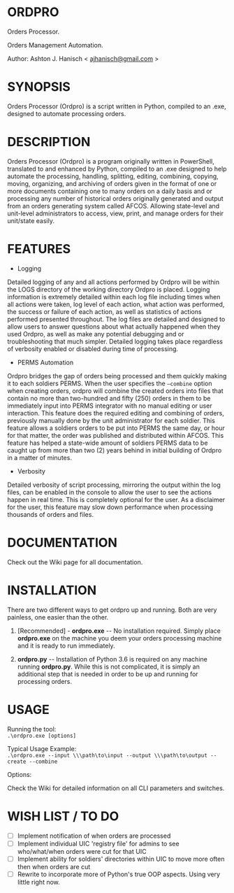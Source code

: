 # **ORDPRO**   
  
Orders Processor.  
  
Orders Management Automation.  

Author: Ashton J. Hanisch < <ajhanisch@gmail.com> >  
  
# **SYNOPSIS**  
Orders Processor (Ordpro) is a script written in Python, compiled to an .exe, designed to automate processing orders.
  
# **DESCRIPTION**  
Orders Processor (Ordpro) is a program originally written in PowerShell, translated to and enhanced by Python, compiled to an .exe designed to help automate the processing, handling, splitting, editing, combining, copying, moving, organizing, and archiving of orders given in the format of one or more documents containing one to many orders on a daily basis and or processing any number of historical orders originally generated and output from an orders generating system called AFCOS. Allowing state-level and unit-level administrators to access, view, print, and manage orders for their unit/state easily.
    
# **FEATURES**  
* Logging  
  
Detailed logging of any and all actions performed by Ordpro will be within the LOGS directory of the working directory Ordpro is placed. Logging information is extremely detailed within each log file including times when all actions were taken, log level of each action, what action was performed, the success or failure of each action, as well as statistics of actions performed presented throughout. The log files are detailed and designed to allow users to answer questions about what actually happened when they used Ordpro, as well as make any potential debugging and or troubleshooting that much simpler. Detailed logging takes place regardless of verbosity enabled or disabled during time of processing.  

* PERMS Automation  
  
 Ordpro bridges the gap of orders being processed and them quickly making it to each soldiers PERMS. When the user specifies the `–combine` option when creating orders, ordpro will combine the created orders into files that contain no more than two-hundred and fifty (250) orders in them to be immediately input into PERMS integrator with no manual editing or user interaction. This feature does the required editing and combining of orders, previously manually done by the unit administrator for each soldier. This feature allows a soldiers orders to be put into PERMS the same day, or hour for that matter, the order was published and distributed within AFCOS. This feature has helped a state-wide amount of soldiers PERMS data to be caught up from more than two (2) years behind in initial building of Ordpro in a matter of minutes.  
 
* Verbosity  
  
Detailed verbosity of script processing, mirroring the output within the log files, can be enabled in the console to allow the user to see the actions happen in real time. This is completely optional for the user. As a disclaimer for the user, this feature may slow down performance when processing thousands of orders and files.
    
# **DOCUMENTATION**  
Check out the Wiki page for all documentation.

# **INSTALLATION**  
There are two different ways to get ordpro up and running. Both are very painless, one easier than the other.  
1. [Recommended] - **ordpro.exe** -- No installation required. Simply place **ordpro.exe** on the machine you deem your orders processing machine and it is ready to run immediately.

2. **ordpro.py** -- Installation of Python 3.6 is required on any machine running **ordpro.py**. While this is not complicated, it is simply an additional step that is needed in order to be up and running for processing orders.

# **USAGE**  
Running the tool:  
`.\ordpro.exe [options]`
  
Typical Usage Example:  
`.\ordpro.exe --input \\\path\to\input --output \\\path\to\output --create --combine`
  
Options:   
  
Check the Wiki for detailed information on all CLI parameters and switches.
  
# **WISH LIST / TO DO**  
- [ ] Implement notification of when orders are processed
- [ ] Implement individual UIC 'registry file' for admins to see who/what/when orders were cut for that UIC
- [ ] Implement ability for soldiers' directories within UIC to move more often then when orders are cut
- [ ] Rewrite to incorporate more of Python's true OOP aspects. Using very little right now.
